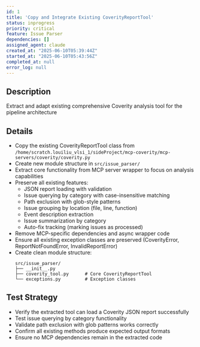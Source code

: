 ```yaml
---
id: 1
title: 'Copy and Integrate Existing CoverityReportTool'
status: inprogress
priority: critical
feature: Issue Parser
dependencies: []
assigned_agent: claude
created_at: "2025-06-10T05:39:44Z"
started_at: "2025-06-10T05:43:56Z"
completed_at: null
error_log: null
---
```


## Description

Extract and adapt existing comprehensive Coverity analysis tool for the pipeline architecture

## Details

- Copy the existing CoverityReportTool class from `/home/scratch.louiliu_vlsi_1/sideProject/mcp-coverity/mcp-servers/coverity/coverity.py`
- Create new module structure in `src/issue_parser/`
- Extract core functionality from MCP server wrapper to focus on analysis capabilities
- Preserve all existing features:
  - JSON report loading with validation
  - Issue querying by category with case-insensitive matching  
  - Path exclusion with glob-style patterns
  - Issue grouping by location (file, line, function)
  - Event description extraction
  - Issue summarization by category
  - Auto-fix tracking (marking issues as processed)
- Remove MCP-specific dependencies and async wrapper code
- Ensure all existing exception classes are preserved (CoverityError, ReportNotFoundError, InvalidReportError)
- Create clean module structure:
  ```
  src/issue_parser/
  ├── __init__.py
  ├── coverity_tool.py      # Core CoverityReportTool
  └── exceptions.py         # Exception classes
  ```

## Test Strategy

- Verify the extracted tool can load a Coverity JSON report successfully
- Test issue querying by category functionality
- Validate path exclusion with glob patterns works correctly
- Confirm all existing methods produce expected output formats
- Ensure no MCP dependencies remain in the extracted code 